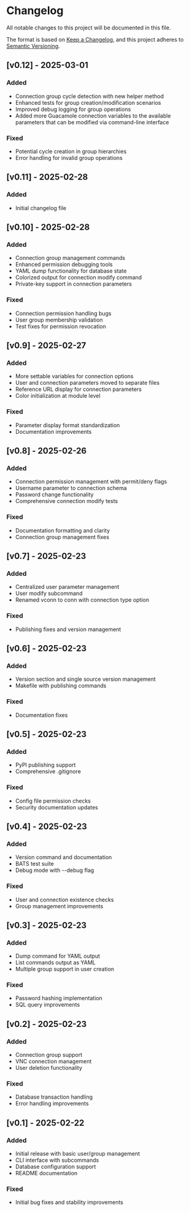 # Changelog

All notable changes to this project will be documented in this file.

The format is based on [Keep a Changelog](https://keepachangelog.com/en/1.0.0/),
and this project adheres to [Semantic Versioning](https://semver.org/spec/v2.0.0.html).

## [v0.12] - 2025-03-01

### Added
- Connection group cycle detection with new helper method
- Enhanced tests for group creation/modification scenarios
- Improved debug logging for group operations
- Added more Guacamole connection variables to the available parameters that can be modified via command-line interface

### Fixed
- Potential cycle creation in group hierarchies
- Error handling for invalid group operations

## [v0.11] - 2025-02-28

### Added
- Initial changelog file

## [v0.10] - 2025-02-28

### Added
- Connection group management commands
- Enhanced permission debugging tools
- YAML dump functionality for database state
- Colorized output for connection modify command
- Private-key support in connection parameters

### Fixed
- Connection permission handling bugs
- User group membership validation
- Test fixes for permission revocation

## [v0.9] - 2025-02-27

### Added
- More settable variables for connection options
- User and connection parameters moved to separate files
- Reference URL display for connection parameters
- Color initialization at module level

### Fixed
- Parameter display format standardization
- Documentation improvements

## [v0.8] - 2025-02-26

### Added
- Connection permission management with permit/deny flags
- Username parameter to connection schema
- Password change functionality
- Comprehensive connection modify tests

### Fixed
- Documentation formatting and clarity
- Connection group management fixes

## [v0.7] - 2025-02-23

### Added
- Centralized user parameter management
- User modify subcommand
- Renamed vconn to conn with connection type option

### Fixed
- Publishing fixes and version management

## [v0.6] - 2025-02-23

### Added
- Version section and single source version management
- Makefile with publishing commands

### Fixed
- Documentation fixes

## [v0.5] - 2025-02-23

### Added
- PyPI publishing support
- Comprehensive .gitignore

### Fixed
- Config file permission checks
- Security documentation updates

## [v0.4] - 2025-02-23

### Added
- Version command and documentation
- BATS test suite
- Debug mode with --debug flag

### Fixed
- User and connection existence checks
- Group management improvements

## [v0.3] - 2025-02-23

### Added
- Dump command for YAML output
- List commands output as YAML
- Multiple group support in user creation

### Fixed
- Password hashing implementation
- SQL query improvements

## [v0.2] - 2025-02-23

### Added
- Connection group support
- VNC connection management
- User deletion functionality

### Fixed
- Database transaction handling
- Error handling improvements

## [v0.1] - 2025-02-22

### Added
- Initial release with basic user/group management
- CLI interface with subcommands
- Database configuration support
- README documentation

### Fixed
- Initial bug fixes and stability improvements
